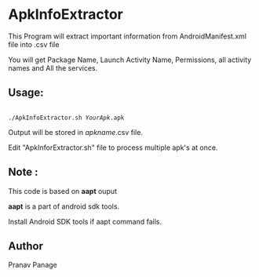# ApkInfoExtractor
This Program will extract important information from AndroidManifest.xml file into .csv file

You will get Package Name, Launch Activity Name, Permissions, all activity names and All the services.

<h2>Usage:</h2>
<p>
<code>
./ApkInfoExtractor.sh <i>YourApk</i>.apk
</code>
</p>


<p>Output will be stored in <i>apkname</i>.csv file.</p>




<p>Edit "ApkInforExtractor.sh" file to process multiple apk's at once.</p>



<h2>Note :</h2>

This code is based on <b>aapt</b> ouput

<b>aapt</b> is a part of android sdk tools.

Install Android SDK tools if aapt command fails.


<h2>Author</h2>
Pranav Panage
